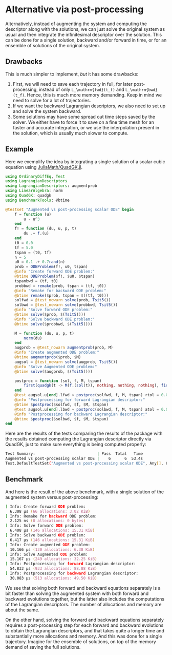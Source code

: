 # Alternative via post-processing

Alternatively, instead of augmenting the system and computing the descriptor along with the solutions, we can just solve the original system as usual and then integrate the infinitesimal descriptor over the solution. This can be done for a single solution, backward and/or forward in time, or for an ensemble of solutions of the original system.

## Drawbacks

This is much simpler to implement, *but* it has some drawbacks:

1. First, we will need to save each trajectory in full, for later post-processing, instead of only ``L_\mathrm{fwd}(t_f)`` and ``L_\mathrm{bwd}(t_f)``. Hence, this is much more memory demanding. Keep in mind we need to solve for a lot of trajectories.
1. If we want the backward Lagrangian descriptors, we also need to set up and solve the system backward.
1. Some solutions may have some spread out time steps saved by the solver. We either have to force it to save on a fine time mesh for an faster and accurate integration, or we use the interpolation present in the solution, which is usually much slower to compute.

## Example

Here we exemplify the idea by integrating a single solution of a scalar cubic equation using [JuliaMath/QuadGK.jl](https://github.com/JuliaMath/QuadGK.jl).

```julia postprocessing
using OrdinaryDiffEq, Test
using LagrangianDescriptors
using LagrangianDescriptors: augmentprob
using LinearAlgebra: norm
using QuadGK: quadgk
using BenchmarkTools: @btime

@testset "Augmented vs post-processing scalar ODE" begin
    f = function (u)
        u - u^3
    end
    f! = function (du, u, p, t)
        du .= f.(u)
    end
    t0 = 0.0
    tf = 5.0
    tspan = (t0, tf)
    n = 5
    u0 = 0.1 .+ 0.7rand(n)
    prob = ODEProblem(f!, u0, tspan)
    @info "Create forward ODE problem:"
    @btime ODEProblem($f!, $u0, $tspan)
    tspanbwd = (tf, t0)
    probbwd = remake(prob, tspan = (tf, t0))
    @info "Remake for backward ODE problem:"
    @btime remake($prob, tspan = $((tf, t0)))
    solfwd = @test_nowarn solve(prob, Tsit5())
    solbwd = @test_nowarn solve(probbwd, Tsit5())
    @info "Solve forward ODE problem:"
    @btime solve($prob, $(Tsit5()))
    @info "Solve backward ODE problem:"
    @btime solve($probbwd, $(Tsit5()))

    M = function (du, u, p, t)
        norm(du)
    end
    augprob = @test_nowarn augmentprob(prob, M)
    @info "Create augmented ODE problem:"
    @btime augmentprob($prob, $M)
    augsol = @test_nowarn solve(augprob, Tsit5())
    @info "Solve Augmented ODE problem:"
    @btime solve($augprob, $(Tsit5()))

    postproc = function (sol, f, M, tspan)
        first(quadgk(t -> M(f.(sol(t)), nothing, nothing, nothing), first(tspan), last(tspan)))
    end
    @test augsol.u[end].lfwd ≈ postproc(solfwd, f, M, tspan) rtol = 0.01
    @info "Postprocessing for forward Lagrangian descriptor:"
    @btime $postproc($solfwd, $f, $M, $tspan)
    @test augsol.u[end].lbwd ≈ postproc(solbwd, f, M, tspan) atol = 0.01
    @info "Postprocessing for backward Lagrangian descriptor:"
    @btime $postproc($solbwd, $f, $M, $tspan)
end
```

Here are the results of the tests comparing the results of the package with the results obtained computing the Lagrangian descriptor directly via QuadGK, just to make sure everything is being computed properly:

```zsh
Test Summary:                           | Pass  Total   Time
Augmented vs post-processing scalar ODE |    6      6  53.4s
Test.DefaultTestSet("Augmented vs post-processing scalar ODE", Any[], 6, false, false, true, 1.664197063101466e9, 1.664197116484559e9)
```

## Benchmark

And here is the result of the above benchmark, with a single solution of the augmented system versus post-processing:

```zsh
[ Info: Create forward ODE problem:
  6.308 μs (66 allocations: 3.02 KiB)
[ Info: Remake for backward ODE problem:
  2.125 ns (0 allocations: 0 bytes)
[ Info: Solve forward ODE problem:
  6.408 μs (146 allocations: 15.31 KiB)
[ Info: Solve backward ODE problem:
  6.417 μs (146 allocations: 15.31 KiB)
[ Info: Create augmented ODE problem:
  10.166 μs (130 allocations: 6.38 KiB)
[ Info: Solve Augmented ODE problem:
  15.167 μs (249 allocations: 32.25 KiB)
[ Info: Postprocessing for forward Lagrangian descriptor:
  54.833 μs (933 allocations: 88.88 KiB)
[ Info: Postprocessing for backward Lagrangian descriptor:
  30.083 μs (513 allocations: 49.50 KiB)
```

We see that solving both forward and backward equations separately is a bit faster than solving the augmented system with both forward and backward evolutions together, but the latter also includes the computations of the Lagrangian descriptors. The number of allocations and memory are about the same.

On the other hand, solving the forward and backward equations separately requires a post-processing step for each forward and backward evolutions to obtain the Lagrangian descriptors, and that takes quite a longer time and substantially more allocations and memory. And this was done for a single trajectory. Imagine for the ensemble of solutions, on top of the memory demand of saving the full solutions.
